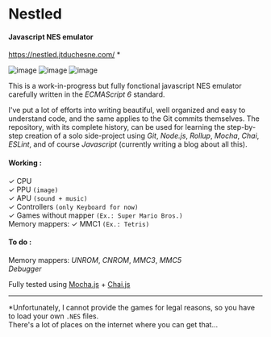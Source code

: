 # Nestled

#### Javascript NES emulator
https://nestled.jtduchesne.com/ *

![image](https://user-images.githubusercontent.com/580063/122583876-b2fa9280-d027-11eb-8345-8eb39645e43e.png)
![image](https://user-images.githubusercontent.com/580063/122583955-c9a0e980-d027-11eb-919a-608ddf401cb6.png)
![image](https://user-images.githubusercontent.com/580063/122584378-4af87c00-d028-11eb-9724-57d15b3e1b5c.png)

This is a work-in-progress but fully fonctional javascript NES emulator carefully written in the *ECMAScript 6* standard.

I've put a lot of efforts into writing beautiful, well organized and easy to understand code, and the same applies to the Git commits themselves. The repository, with its complete history, can be used for learning the step-by-step creation of a solo side-project using *Git*, *Node.js*, *Rollup*, *Mocha*, *Chai*, *ESLint*, and of course *Javascript* (currently writing a blog about all this).

#### Working :  
  ✓ CPU  
  ✓ PPU `(image)`  
  ✓ APU `(sound + music)`  
  ✓ Controllers `(only Keyboard for now)`  
  ✓ Games without mapper `(Ex.: Super Mario Bros.)`  
  Memory mappers: ✓ MMC1 `(Ex.: Tetris)`  
#### To do :  
  Memory mappers: *UNROM*, *CNROM*, *MMC3*, *MMC5*  
  *Debugger*  

Fully tested using [Mocha.js](http://mochajs.org/) + [Chai.js](http://chaijs.com/)

-----
*Unfortunately, I cannot provide the games for legal reasons, so you have to load your own `.NES` files.  
There's a lot of places on the internet where you can get that...
